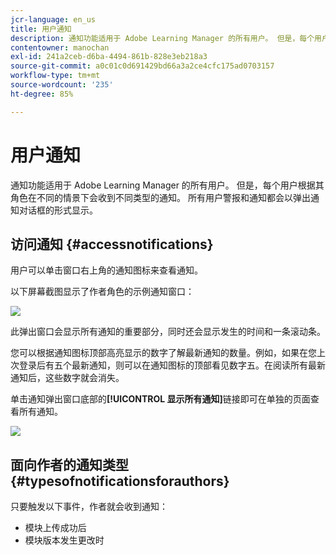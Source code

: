 ```yaml
---
jcr-language: en_us
title: 用户通知
description: 通知功能适用于 Adobe Learning Manager 的所有用户。 但是，每个用户根据其角色在不同的情景下会收到不同类型的通知。 所有用户警报和通知都会以弹出通知对话框的形式显示。
contentowner: manochan
exl-id: 241a2ceb-d6ba-4494-861b-828e3eb218a3
source-git-commit: a0c01c0d691429bd66a3a2ce4cfc175ad0703157
workflow-type: tm+mt
source-wordcount: '235'
ht-degree: 85%

---
```


# 用户通知

通知功能适用于 Adobe Learning Manager 的所有用户。 但是，每个用户根据其角色在不同的情景下会收到不同类型的通知。 所有用户警报和通知都会以弹出通知对话框的形式显示。

## 访问通知 {#accessnotifications}

用户可以单击窗口右上角的通知图标来查看通知。

以下屏幕截图显示了作者角色的示例通知窗口：

![](assets/author-notifications.png)

此弹出窗口会显示所有通知的重要部分，同时还会显示发生的时间和一条滚动条。

您可以根据通知图标顶部高亮显示的数字了解最新通知的数量。例如，如果在您上次登录后有五个最新通知，则可以在通知图标的顶部看见数字五。在阅读所有最新通知后，这些数字就会消失。

单击通知弹出窗口底部的&#x200B;**[!UICONTROL 显示所有通知]**&#x200B;链接即可在单独的页面查看所有通知。

![](assets/author-notifications-page.png)

## 面向作者的通知类型 {#typesofnotificationsforauthors}

只要触发以下事件，作者就会收到通知：

* 模块上传成功后
* 模块版本发生更改时
